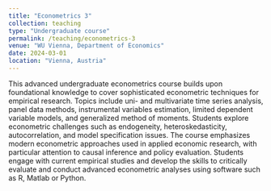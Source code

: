 ```yaml
---
title: "Econometrics 3"
collection: teaching
type: "Undergraduate course"
permalink: /teaching/econometrics-3
venue: "WU Vienna, Department of Economics"
date: 2024-03-01
location: "Vienna, Austria"
---
```


This advanced undergraduate econometrics course builds upon foundational knowledge to cover sophisticated econometric techniques for empirical research. Topics include uni- and multivariate time series analysis, panel data methods, instrumental variables estimation, limited dependent variable models, and generalized method of moments. Students explore econometric challenges such as endogeneity, heteroskedasticity, autocorrelation, and model specification issues. The course emphasizes modern econometric approaches used in applied economic research, with particular attention to causal inference and policy evaluation. Students engage with current empirical studies and develop the skills to critically evaluate and conduct advanced econometric analyses using software such as R, Matlab or Python.
